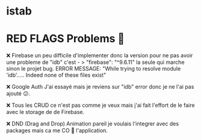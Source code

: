 # istab

# RED FLAGS Problems 🚩

   ❌ Firebase un peu difficile d'implementer donc la version pour ne pas avoir une probleme de "idb" c'est - >  "firebase": "^9.6.11" la seule qui marche sinon le projet     bug. ERROR MESSAGE: "While trying to resolve module 'idb'..... Indeed none of these files exist"
   
   ❌ Google Auth J'ai essayé mais je reviens sur "idb" error donc je ne l'ai pas ajouté 😕. 
   
   ❌ Tous les CRUD ce n'est pas comme je veux mais j'ai fait l'effort de le faire avec le storage de de Firebase. 
   
   ❌ DND (Drag and Drop) Animation pareil je voulais l'integrer avec des packages mais ca me CO 💢 l'application. 
  
